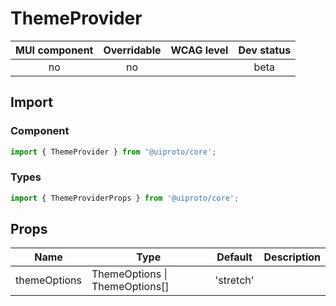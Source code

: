 # ThemeProvider

MUI component | Overridable | WCAG level | Dev status
:-----------: | :---------: | :--------: | :------------:
no | no | | beta

## Import

### Component
```javascript
import { ThemeProvider } from '@uiproto/core';
```
### Types
```javascript
import { ThemeProviderProps } from '@uiproto/core';
```

## Props
Name | Type | Default | Description
---- | ---- | ------- | -----------
themeOptions | ThemeOptions \| ThemeOptions[] | 'stretch' | |
